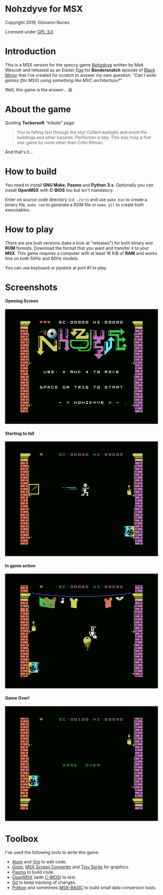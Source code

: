 Nohzdyve for MSX 
===
Copyright 2019, Giovanni Nunes

Licensed under [GPL 3.0](LICENSE).

# Introduction
This is a MSX version for the speccy game [Nohzdyve](https://tuckersoft.net/ealing20541/nohzdyve/) written by Matt Wescott and released as an _Easter Egg_ for **Bandersnatch** episode of [Black Mirror](https://www.netflix.com/br-en/title/70264888) that I've created for scratch to answer my own question: _"Can I write games (for MSX) using something like MVC architecture?"_

Well, this game is the answer... :smiley:

# About the game
Quoting **Tuckersoft** "tribute" page:

> You're falling fast through the sky! Collect eyeballs and
> avoid the buildings and other hazards. Perfection is key.
> This was truly a five star game by none other than Colin
> Ritman.

And that's it...

# How to build
You need to install **GNU Make**, **Pasmo** and **Python 3.x**. Optionally you can install **OpenMSX** with **C-BIOS** too but isn't mandatory.

Enter on source code directory (`cd ./src`) and use `make bin` to create a binary file, `make rom` to generate a ROM file or `make all` to create both executables.

# How to play
There are pre built versions (take a look at "releases") for both binary and **ROM** formats. Download the format that you want and transfer it to your **MSX**. This game requires a computer with at least 16 KiB of **RAM** and works fine on both 50Hz and 60Hz models.

You can use keyboard or joystick at port \#1 to play.

# Screenshots

#### Opening Screen
![](pictures/nohzdyve_1.png)

#### Starting to fall
![](pictures/nohzdyve_2.png)

#### In game action
![](pictures/nohzdyve_3.png)

#### Game Over!
![](pictures/nohzdyve_4.png)

# Toolbox
I've used the following tools to write this game:
- [Atom](https://www.atom.io) and [Vim](https://www.vim.org) to edit code.
- [Gimp](https://www.gimp.org), [MSX Screen Converter](http://msx.jannone.org/conv/) and [Tiny Sprite](http://msx.jannone.org/tinysprite/tinysprite.html) for graphics.
- [Pasmo](https://pasmo.speccy.org/) to build code.
- [OpenMSX](http://openmsx.org/) (with [C-BIOS](http://cbios.sourceforge.net/)) to test.
- [Git](https://www.git-scm.org) to keep tracking of changes.
- [Python](https://www.python.org/) and sometimes [MSX-BASIC](https://en.wikipedia.org/wiki/MSX_BASIC) to build small data conversion tools.
